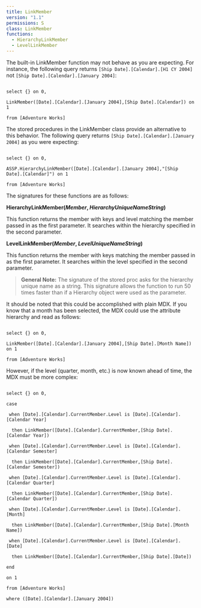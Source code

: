 ```yaml
---
title: LinkMember
version: "1.1"
permissions: S
class: LinkMember
functions:
  - HierarchyLinkMember
  - LevelLinkMember
---
```



The built-in LinkMember function may not behave as you are expecting. For instance, the following query returns ```[Ship Date].[Calendar].[H1 CY 2004]``` not ```[Ship Date].[Calendar].[January 2004]```:



```raw

select {} on 0,

LinkMember([Date].[Calendar].[January 2004],[Ship Date].[Calendar]) on 1

from [Adventure Works]

```

The stored procedures in the LinkMember class provide an alternative to this behavior. The following query returns ```[Ship Date].[Calendar].[January 2004]``` as you were expecting:

```raw

select {} on 0,

ASSP.HierarchyLinkMember([Date].[Calendar].[January 2004],"[Ship Date].[Calendar]") on 1

from [Adventure Works]

```

The signatures for these functions are as follows:

**HierarchyLinkMember(_Member_, _HierarchyUniqueNameString_)**

This function returns the member with keys and level matching the member passed in as the first parameter. It searches within the hierarchy specified in the second parameter.


**LevelLinkMember(_Member_, _LevelUniqueNameString_)**

This function returns the member with keys matching the member passed in as the first parameter. It searches within the level specified in the second parameter.


> **General Note:** The signature of the stored proc asks for the hierarchy unique name as a string. This signature allows the function to run 50 times faster than if a Hierarchy object were used as the parameter.

It should be noted that this could be accomplished with plain MDX. If you know that a month has been selected, the MDX could use the attribute hierarchy and read as follows:

```raw

select {} on 0,

LinkMember([Date].[Calendar].[January 2004],[Ship Date].[Month Name]) on 1

from [Adventure Works]

```

However, if the level (quarter, month, etc.) is now known ahead of time, the MDX must be more complex:

```raw

select {} on 0,

case

 when [Date].[Calendar].CurrentMember.Level is [Date].[Calendar].[Calendar Year]

  then LinkMember([Date].[Calendar].CurrentMember,[Ship Date].[Calendar Year])

 when [Date].[Calendar].CurrentMember.Level is [Date].[Calendar].[Calendar Semester]

  then LinkMember([Date].[Calendar].CurrentMember,[Ship Date].[Calendar Semester])

 when [Date].[Calendar].CurrentMember.Level is [Date].[Calendar].[Calendar Quarter]

  then LinkMember([Date].[Calendar].CurrentMember,[Ship Date].[Calendar Quarter])

 when [Date].[Calendar].CurrentMember.Level is [Date].[Calendar].[Month]

  then LinkMember([Date].[Calendar].CurrentMember,[Ship Date].[Month Name])

 when [Date].[Calendar].CurrentMember.Level is [Date].[Calendar].[Date]

  then LinkMember([Date].[Calendar].CurrentMember,[Ship Date].[Date])

end

on 1

from [Adventure Works]

where ([Date].[Calendar].[January 2004])

```